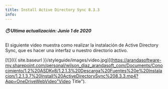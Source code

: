 ```yaml
---
title: Install Active Directory Sync 8.3.3
info:
---
```


##### 🕐 Ultima actualización: Junio 1 de 2020


El siguiente video muestra como realizar la instalación de Active Directory Sync, que es hacer una interfaz u nuestro directorio activo.


[![]({{ site.baseurl }}/styleguide/images/video.jpg)](https://arandasoftware-my.sharepoint.com/personal/wilson_diaz_arandasoft_com/Documents/Conocimiento/1.2%20ASDKv8/1.2.1.3%20Descarga%20Fuentes%20e%20Instalacion/1.2.1.3.7%20Install%20ActiveDirectorySync%208.3.3.mp4?App=OneDriveWebVideo"Video Title").
